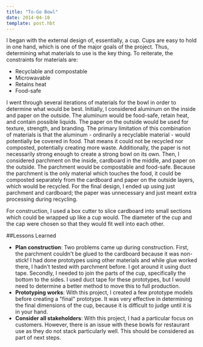 ```yaml
---
title: "To-Go Bowl"
date: 2014-04-18
template: post.hbt
---
```

I began with the external design of, essentially, a cup. Cups are easy to hold in one hand, which is one of the major goals of the project. Thus, determining what materials to use is the key thing. To reiterate, the constraints for materials are:

 - Recyclable and compostable
 - Microwavable
 - Retains heat
 - Food-safe

I went through several iterations of materials for the bowl in order to determine what would be best.
Initially, I considered aluminum on the inside and paper on the outside. The aluminum would be food-safe, retain heat, and contain possible liquids. The paper on the outside would be used for texture, strength, and branding. The primary limitation of this combination of materials is that the aluminum - ordinarily a recyclable material - would potentially be covered in food. That means it could not be recycled nor composted, potentially creating more waste. Additionally, the paper is not necessarily strong enough to create a strong bowl on its own.
Then, I considered parchment on the inside, cardboard in the middle, and paper on the outside. The parchment would be compostable and food-safe. Because the parchment is the only material which touches the food, it could be composted separately from the cardboard and paper on the outside layers, which would be recycled.
For the final design, I ended up using just parchment and cardboard; the paper was unnecessary and just meant extra processing during recycling.

For construction, I used a box cutter to slice cardboard into small sections which could be wrapped up like a cup would. The diameter of the cup and the cap were chosen so that they would fit well into each other.

##Lessons Learned

 - **Plan construction**: Two problems came up during construction. First, the parchment couldn't be glued to the cardboard because it was non-stick! I had done prototypes using other materials and while glue worked there, I hadn't tested with parchment before. I got around it using duct tape. Secondly, I needed to join the parts of the cup, specifically the bottom to the sides. I used duct tape for these prototypes, but I would need to determine a better method to move this to full production.
 - **Prototyping works**: With this project, I created a few prototype models before creating a "final" prototype. It was very effective in determining the final dimensions of the cup, because it is difficult to judge until it is in your hand.
 - **Consider all stakeholders**: With this project, I had a particular focus on customers. However, there is an issue with these bowls for restaurant use as they do not stack particularly well. This should be considered as part of next steps.
